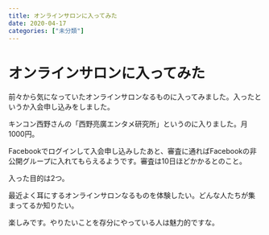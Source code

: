 ```yaml
---
title: オンラインサロンに入ってみた
date: 2020-04-17
categories: ["未分類"]
---
```


# オンラインサロンに入ってみた

前々から気になっていたオンラインサロンなるものに入ってみました。入ったというか入会申し込みをしました。

キンコン西野さんの「西野亮廣エンタメ研究所」というのに入りました。月1000円。

Facebookでログインして入会申し込みしたあと、審査に通ればFacebookの非公開グループに入れてもらえるようです。審査は10日ほどかかるとのこと。

入った目的は2つ。

最近よく耳にするオンラインサロンなるものを体験したい。どんな人たちが集まってるか知りたい。

楽しみです。やりたいことを存分にやっている人は魅力的ですな。